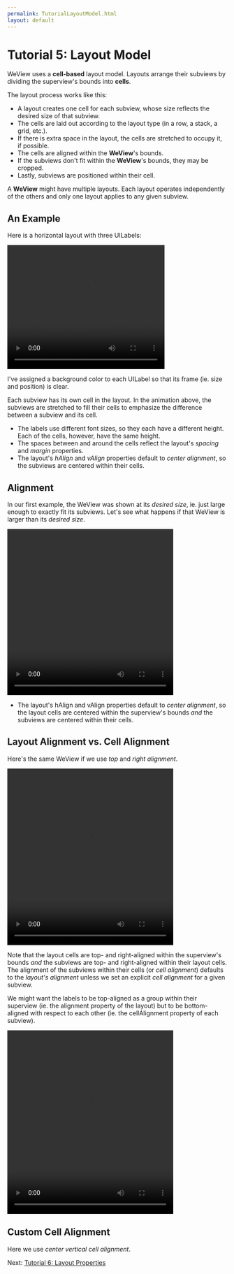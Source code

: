 ```yaml
---
permalink: TutorialLayoutModel.html
layout: default
---
```


# Tutorial 5: Layout Model


<!-- TEMPLATE START -->

WeView uses a **cell-based** layout model.  Layouts arrange their subviews by dividing the superview's bounds into **cells**.  

The layout process works like this:

* A layout creates one cell for each subview, whose size reflects the desired size of that subview.
* The cells are laid out according to the layout type (in a row, a stack, a grid, etc.).
* If there is extra space in the layout, the cells are stretched to occupy it, if possible.
* The cells are aligned within the **WeView**'s bounds.
* If the subviews don't fit within the **WeView**'s bounds, they may be cropped.
* Lastly, subviews are positioned within their cell.

A **WeView** might have multiple layouts.  Each layout operates independently of the others and only one layout applies to any given subview.

## An Example

Here is a horizontal layout with three UILabels:

<video WIDTH="360" HEIGHT="284" AUTOPLAY="true" controls="true" LOOP="true" class="embedded_video" >
<source src="videos/video-46BD45C3-CA8B-4D9D-B7B3-08B828CDC640-27646-00023DDF172A5492.mp4" type="video/mp4" />
<source src="videos/video-46BD45C3-CA8B-4D9D-B7B3-08B828CDC640-27646-00023DDF172A5492.webm" type="video/webm" />
</video>

I've assigned a background color to each UILabel so that its frame (ie. size and position) is clear.

Each subview has its own cell in the layout.  In the animation above, the subviews are stretched to fill their cells to emphasize the difference between a subview and its cell.

* The labels use different font sizes, so they each have a different height.  Each of the cells, however, have the same height.  
* The spaces between and around the cells reflect the layout's _spacing_ and _margin_ properties.
* The layout's _hAlign_ and _vAlign_ properties default to _center alignment_, so the subviews are centered within their cells.

## Alignment

In our first example, the WeView was shown at its _desired size_, ie. just large enough to exactly fit its subviews.  Let's see what happens if that WeView is larger than its _desired size_.

<video WIDTH="380" HEIGHT="380" AUTOPLAY="true" controls="true" LOOP="true" class="embedded_video" >
<source src="videos/video-871E04EA-3AC3-4180-BDEC-56C88298247A-28150-00023EDACA25A175.mp4" type="video/mp4" />
<source src="videos/video-871E04EA-3AC3-4180-BDEC-56C88298247A-28150-00023EDACA25A175.webm" type="video/webm" />
</video>

* The layout's hAlign and vAlign properties default to _center alignment_, so the layout cells are centered within the superview's bounds _and_ the subviews are centered within their cells.

## Layout Alignment vs. Cell Alignment

Here's the same WeView if we use _top_ and _right alignment_.

<video WIDTH="380" HEIGHT="404" AUTOPLAY="true" controls="true" LOOP="true" class="embedded_video" >
<source src="videos/video-1A31F38D-3BFF-4B0C-A491-5250FB71F061-28150-00023EDF739EC382.mp4" type="video/mp4" />
<source src="videos/video-1A31F38D-3BFF-4B0C-A491-5250FB71F061-28150-00023EDF739EC382.webm" type="video/webm" />
</video>

Note that the layout cells are top- and right-aligned within the superview's bounds _and_ the subviews are top- and right-aligned within their layout cells.  The alignment of the subviews within their cells (or _cell alignment_) defaults to the _layout's alignment_ unless we set an explicit _cell alignment_ for a given subview.

We might want the labels to be top-aligned as a group within their superview (ie. the alignment property of the layout) but to be bottom-aligned with respect to each other (ie. the cellAlignment property of each subview).

<video WIDTH="380" HEIGHT="420" AUTOPLAY="true" controls="true" LOOP="true" class="embedded_video" >
<source src="videos/video-7F504DEE-5941-48B1-B8CE-A4DDE80B90DC-28150-00023EE54101B012.mp4" type="video/mp4" />
<source src="videos/video-7F504DEE-5941-48B1-B8CE-A4DDE80B90DC-28150-00023EE54101B012.webm" type="video/webm" />
</video>

## Custom Cell Alignment

Here we use _center vertical cell alignment_.

<!-- TEMPLATE END -->

<p class="nextLink">Next:  <a href="TutorialLayoutProperties.html">Tutorial 6: Layout Properties</a></p>